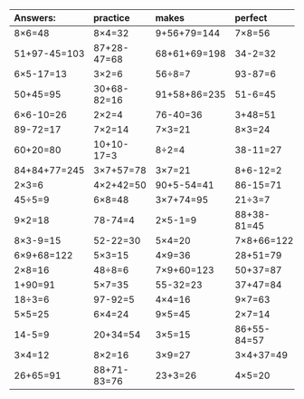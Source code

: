 | Answers: | practice | makes | perfect | ! |
| :--- | :--- | :--- | :--- | :--- |
| 8×6=48 | 8×4=32 | 9+56+79=144 | 7×8=56 | 7×6=42 | 
| 51+97-45=103 | 87+28-47=68 | 68+61+69=198 | 34-2=32 | 46+3=49 | 
| 6×5-17=13 | 3×2=6 | 56÷8=7 | 93-87=6 | 6×2=12 | 
| 50+45=95 | 30+68-82=16 | 91+58+86=235 | 51-6=45 | 7×2+17=31 | 
| 6×6-10=26 | 2×2=4 | 76-40=36 | 3+48=51 | 1×4=4 | 
| 89-72=17 | 7×2=14 | 7×3=21 | 8×3=24 | 16+73=89 | 
| 60+20=80 | 10+10-17=3 | 8÷2=4 | 38-11=27 | 3×9-19=8 | 
| 84+84+77=245 | 3×7+57=78 | 3×7=21 | 8+6-12=2 | 7+64-47=24 | 
| 2×3=6 | 4×2+42=50 | 90+5-54=41 | 86-15=71 | 6×7=42 | 
| 45÷5=9 | 6×8=48 | 3×7+74=95 | 21÷3=7 | 42-19=23 | 
| 9×2=18 | 78-74=4 | 2×5-1=9 | 88+38-81=45 | 4×3=12 | 
| 8×3-9=15 | 52-22=30 | 5×4=20 | 7×8+66=122 | 67+94-68=93 | 
| 6×9+68=122 | 5×3=15 | 4×9=36 | 28+51=79 | 5×9=45 | 
| 2×8=16 | 48÷8=6 | 7×9+60=123 | 50+37=87 | 9+87=96 | 
| 1+90=91 | 5×7=35 | 55-32=23 | 37+47=84 | 69-63=6 | 
| 18÷3=6 | 97-92=5 | 4×4=16 | 9×7=63 | 1×5=5 | 
| 5×5=25 | 6×4=24 | 9×5=45 | 2×7=14 | 8×4+47=79 | 
| 14-5=9 | 20+34=54 | 3×5=15 | 86+55-84=57 | 7×4=28 | 
| 3×4=12 | 8×2=16 | 3×9=27 | 3×4+37=49 | 29+11+76=116 | 
| 26+65=91 | 88+71-83=76 | 23+3=26 | 4×5=20 | 5×6=30 | 
